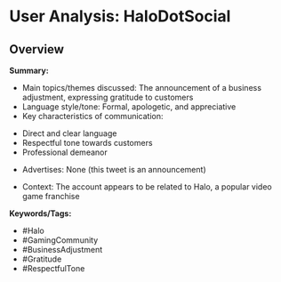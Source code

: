 # User Analysis: HaloDotSocial

## Overview

**Summary:**

* Main topics/themes discussed: The announcement of a business adjustment, expressing gratitude to customers
* Language style/tone: Formal, apologetic, and appreciative
* Key characteristics of communication:
 + Direct and clear language
 + Respectful tone towards customers
 + Professional demeanor
* Advertises: None (this tweet is an announcement)
+ Context: The account appears to be related to Halo, a popular video game franchise

**Keywords/Tags:**

* #Halo
* #GamingCommunity
* #BusinessAdjustment
* #Gratitude
* #RespectfulTone